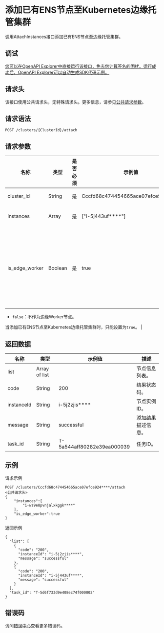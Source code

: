 # 添加已有ENS节点至Kubernetes边缘托管集群

调用AttachInstances接口添加已有ENS节点至边缘托管集群。

## 调试

[您可以在OpenAPI Explorer中直接运行该接口，免去您计算签名的困扰。运行成功后，OpenAPI Explorer可以自动生成SDK代码示例。](https://api.aliyun.com/#product=CS&api=AttachInstances&type=ROA&version=2015-12-15)

## 请求头

该接口使用公共请求头，无特殊请求头。更多信息，请参见[公共请求参数](公共请求参数t1884803.dita#concept_944293)。

## 请求语法

```
POST /clusters/{ClusterId}/attach 
```

## 请求参数

|名称|类型|是否必须|示例值|描述|
|--|--|----|---|--|
|cluster\_id|String|是|Cccfd68c474454665ace07efce924\*\*\*\*|集群ID。|
|instances|Array|是|\["i-5j443uf\*\*\*\*"\]|已有实例的数组。|
|is\_edge\_worker|Boolean|是|true|是否作为边缘Worker节点。取值：-   `true`：作为边缘Worker节点。
-   `false`：不作为边缘Worker节点。

当添加已有ENS节点至Kubernetes边缘托管集群时，只能设置为`true`。 |

## 返回数据

|名称|类型|示例值|描述|
|--|--|---|--|
|list|Array of list| |节点信息列表。|
|code|String|200|结果状态码。|
|instanceId|String|i-5j2zjis\*\*\*\*|节点实例ID。|
|message|String|successful|添加结果描述信息。|
|task\_id|String|T-5a544aff80282e39ea000039|任务ID。|

## 示例

请求示例

```
POST /clusters/Cccfd68c474454665ace07efce924****/attach
<公共请求头>
{
    "instances":[
        "i-wz9e8pvnjalxkggk****"
    ],
    "is_edge_worker":true
}
```

返回示例

```
{
  "list": [
    {
      "code": "200",
      "instanceId": "i-5j2zjis****",
      "message": "successful"
    },
    {
      "code": "200",
      "instanceId": "i-5j443uf****",
      "message": "successful"
    }
  ],
  "task_id": "T-5d6f733d9e408ec74f000002"
}
```

## 错误码

访问[错误中心](https://error-center.alibabacloud.com/status/product/CS)查看更多错误码。

